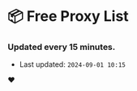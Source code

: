 # :package: Free Proxy List
### Updated every 15 minutes.

- Last updated: `2024-09-01 10:15`

:heart:
